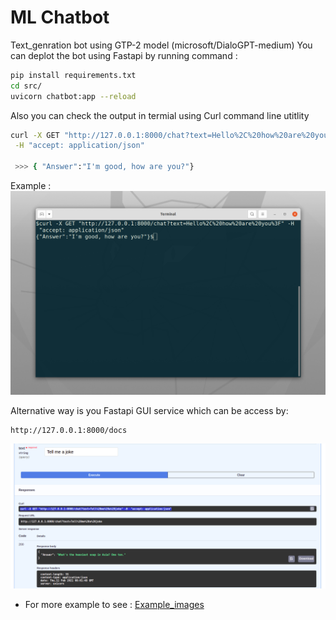 # ML Chatbot
Text_genration bot using GTP-2 model (microsoft/DialoGPT-medium)
You can deplot the bot using Fastapi by running command :
```bash
pip install requirements.txt
cd src/
uvicorn chatbot:app --reload
````

Also you can check the output in termial using Curl command line utitlity
```bash
curl -X GET "http://127.0.0.1:8000/chat?text=Hello%2C%20how%20are%20you%3F" \
 -H "accept: application/json"
 
 >>> { "Answer":"I'm good, how are you?"}
```

Example :
![Terminal/output](https://github.com/mihir-workspace/ml_text_gen_chatbot/blob/main/images/Screenshot%20from%202021-02-11%2013-48-46.png)


Alternative way is you Fastapi GUI service which can be access by: 
```
http://127.0.0.1:8000/docs
```
![](https://github.com/mihir-workspace/ml_text_gen_chatbot/blob/main/images/Screenshot%20from%202021-02-11%2013-32-21.png)

* For more example to see : [Example_images](https://github.com/mihir-workspace/ml_text_gen_chatbot/tree/main/images)
